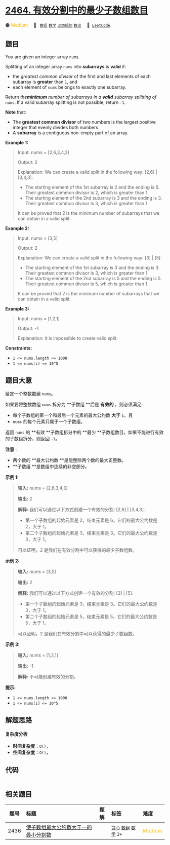 # [2464. 有效分割中的最少子数组数目](https://leetcode.com/problems/minimum-subarrays-in-a-valid-split)

🟠 <font color=#ffb800>Medium</font>&emsp; 🔖&ensp; [`数组`](/tag/array.md) [`数学`](/tag/math.md) [`动态规划`](/tag/dynamic-programming.md) [`数论`](/tag/number-theory.md)&emsp; 🔗&ensp;[`LeetCode`](https://leetcode.com/problems/minimum-subarrays-in-a-valid-split)

## 题目

You are given an integer array `nums`.

Splitting of an integer array `nums` into **subarrays** is **valid** if:

  * the _greatest common divisor_ of the first and last elements of each subarray is **greater** than `1`, and
  * each element of `nums` belongs to exactly one subarray.

Return _the**minimum** number of subarrays in a **valid** subarray splitting
of_ `nums`. If a valid subarray splitting is not possible, return `-1`.

**Note** that:

  * The **greatest common divisor** of two numbers is the largest positive integer that evenly divides both numbers.
  * A **subarray** is a contiguous non-empty part of an array.



**Example 1:**

> Input: nums = [2,6,3,4,3]
> 
> Output: 2
> 
> Explanation: We can create a valid split in the following way: [2,6] | [3,4,3].
> - The starting element of the 1st subarray is 2 and the ending is 6. Their greatest common divisor is 2, which is greater than 1.
> - The starting element of the 2nd subarray is 3 and the ending is 3. Their greatest common divisor is 3, which is greater than 1.
> 
> It can be proved that 2 is the minimum number of subarrays that we can obtain in a valid split.

**Example 2:**

> Input: nums = [3,5]
> 
> Output: 2
> 
> Explanation: We can create a valid split in the following way: [3] | [5].
> - The starting element of the 1st subarray is 3 and the ending is 3. Their greatest common divisor is 3, which is greater than 1.
> - The starting element of the 2nd subarray is 5 and the ending is 5. Their greatest common divisor is 5, which is greater than 1.
> 
> It can be proved that 2 is the minimum number of subarrays that we can obtain in a valid split.

**Example 3:**

> Input: nums = [1,2,1]
> 
> Output: -1
> 
> Explanation: It is impossible to create valid split.

**Constraints:**

  * `1 <= nums.length <= 1000`
  * `1 <= nums[i] <= 10^5`


## 题目大意

给定一个整数数组 `nums`。

如果要将整数数组 `nums` 拆分为 **子数组  **后是 **有效的** ，则必须满足:

  * 每个子数组的第一个和最后一个元素的最大公约数 **大于** `1`，且
  * `nums` 的每个元素只属于一个子数组。

返回 `nums` 的 **有效  **子数组拆分中的 **最少  **子数组数目。如果不能进行有效的子数组拆分，则返回 `-1`。

**注意** :

  * 两个数的 **最大公约数  **是能整除两个数的最大正整数。
  * **子数组  **是数组中连续的非空部分。



**示例 1:**

> 
> 
> 
> 
> 
> **输入:** nums = [2,6,3,4,3]
> 
> **输出:** 2
> 
> **解释:** 我们可以通过以下方式创建一个有效的分割: [2,6] | [3,4,3].
> - 第一个子数组的起始元素是 2，结束元素是 6。它们的最大公约数是 2，大于 1。
> - 第二个子数组的起始元素是 3，结束元素是 3。它们的最大公约数是 3，大于 1。
> 
> 可以证明，2 是我们在有效分割中可以获得的最少子数组数。
> 
> 

**示例 2:**

> 
> 
> 
> 
> 
> **输入:** nums = [3,5]
> 
> **输出:** 2
> 
> **解释:** 我们可以通过以下方式创建一个有效的分割: [3] | [5].
> - 第一个子数组的起始元素是 3，结束元素是 3。它们的最大公约数是 3，大于 1。
> - 第二个子数组的起始元素是 5，结束元素是 5。它们的最大公约数是 5，大于 1。
> 
> 可以证明，2 是我们在有效分割中可以获得的最少子数组数。
> 
> 

**示例  3:**

> 
> 
> 
> 
> 
> **输入:** nums = [1,2,1]
> 
> **输出:** -1
> 
> **解释:** 不可能创建有效的分割。



**提示:**

  * `1 <= nums.length <= 1000`
  * `1 <= nums[i] <= 10^5`


## 解题思路

#### 复杂度分析

- **时间复杂度**：`O()`，
- **空间复杂度**：`O()`，

## 代码

```javascript

```

## 相关题目

<!-- prettier-ignore -->
| 题号 | 标题 | 题解 | 标签 | 难度 |
| :------: | :------ | :------: | :------ | :------ |
| 2436 | [使子数组最大公约数大于一的最小分割数](https://leetcode.com/problems/minimum-split-into-subarrays-with-gcd-greater-than-one) |  |  [`贪心`](/tag/greedy.md) [`数组`](/tag/array.md) [`数学`](/tag/math.md) `2+` | <font color=#ffb800>Medium</font> |